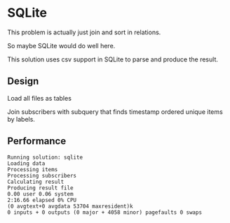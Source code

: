 # SQLite

This problem is actually just join and sort in relations.

So maybe SQLite would do well here.

This solution uses csv support in SQLite to parse and produce the result.


## Design

Load all files as tables

Join subscribers with subquery that finds timestamp ordered unique items by labels.


## Performance

```
Running solution: sqlite
Loading data
Processing items
Processing subscribers
Calculating result
Producing result file
0.00 user 0.06 system
2:16.66 elapsed 0% CPU
(0 avgtext+0 avgdata 53704 maxresident)k
0 inputs + 0 outputs (0 major + 4058 minor) pagefaults 0 swaps
```